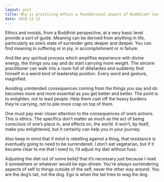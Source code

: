 ```yaml
---
layout: post
title: Why is practicing ethics a foundational aspect of Buddhism? Can being a “good” person (e.g. becoming a vegetarian) encourage enlightenment?
date: 2018-12-12
---
```


<p>Ethics and morals, from a Buddhist perspective, at a very basic level provide a sort of guide. Meaning can be derived from anything in life, particularly as one’s state of surrender gets deeper and deeper. You can find meaning in suffering or in joy, in accomplishment or in failure.</p><p>And like any spiritual process which amplifies experience with divine energy, the things you say and do start carrying more weight. The sincere practitioner can walk into a room full of dilletantes and suddenly find himself in a weird kind of leadership position. Every word and gesture, magnified.</p><p>Avoiding unintended consequences coming from the things you say and do becomes more and more essential as you get better and better. The point is to enlighten, not to lead people. Help them cast off the heavy burdens they’re carrying, not to pile more crap on top of them.</p><p>One must pay ever closer attention to the consequences of one’s actions. This is ethics. The specifics don’t matter as much as the act of being conscious of one’s place in, and effects on, the world. It won’t, by itself, make you enlightened, but it certainly can help you in your journey.</p><p>Also keep in mind that if mind is rebelling against a thing, that resistance is eventually going to need to be surrendered. I don’t eat vegetarian, but if it became clear to me that I need to, I’d adjust my diet without fuss.</p><p>Adjusting the diet out of some <i>belief</i> that it’s necessary just because I read it somewhere or whatever would be ego-driven. You’re always surrendering aspects of self to things outside of the self, never the other way around. You are the dog’s tail, not the dog. Ego is when the tail tries to wag the dog.</p>
